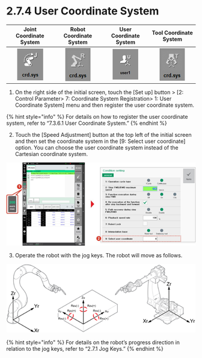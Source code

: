 # 2.7.4 User Coordinate System

| Joint Coordinate System | Robot Coordinate System | **User Coordinate System** | Tool Coordinate System |
| :---: | :---: | :---: | :---: |
|  ![](../../.gitbook/assets/bt-crd2-joint-en.png)  | ![](../../.gitbook/assets/bt-crd2-robot-en.png)  | ![](../../.gitbook/assets/bt-crd2-user-en%20%281%29.png)  | ![](../../.gitbook/assets/bt-crd2-tool-en.png)  |

1.	On the right side of the initial screen, touch the \[Set up\] button &gt; \[2: Control Parameter&gt; 7: Coordinate System Registration&gt; 1: User Coordinate System\] menu and then register the user coordinate system.

{% hint style="info" %}
For details on how to register the user coordinate system, refer to “7.3.6.1 User Coordinate System.”
{% endhint %}

2.	Touch the \[Speed Adjustment\] button at the top left of the initial screen and then set the coordinate system in the \[9: Select user coordinate\] option. You can choose the user coordinate system instead of the Cartesian coordinate system.

![](../../.gitbook/assets/image%20%28299%29.png)

3.	Operate the robot with the jog keys. The robot will move as follows.

![](../../.gitbook/assets/image%20%28103%29.png)

{% hint style="info" %}
For details on the robot’s progress direction in relation to the jog keys, refer to “2.7.1 Jog Keys.” 
{% endhint %}

